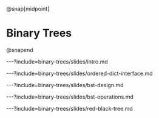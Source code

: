 @snap[midpoint]
# Binary Trees
@snapend

---?include=binary-trees/slides/intro.md

---?include=binary-trees/slides/ordered-dict-interface.md

---?include=binary-trees/slides/bst-design.md

---?include=binary-trees/slides/bst-operations.md

---?include=binary-trees/slides/red-black-tree.md
